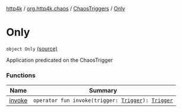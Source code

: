 [http4k](../../../index.md) / [org.http4k.chaos](../../index.md) / [ChaosTriggers](../index.md) / [Only](./index.md)

# Only

`object Only` [(source)](https://github.com/http4k/http4k/blob/master/http4k-testing-chaos/src/main/kotlin/org/http4k/chaos/ChaosTriggers.kt#L64)

Application predicated on the ChaosTrigger

### Functions

| Name | Summary |
|---|---|
| [invoke](invoke.md) | `operator fun invoke(trigger: `[`Trigger`](../../-trigger.md)`): `[`Trigger`](../../-trigger.md) |
